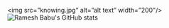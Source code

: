 <img src=”knowing.jpg” alt=”alt text” width=”200"/>
![Ramesh Babu's GitHub stats](https://github-readme-stats.vercel.app/api?username=ramesh-babu&hide=contribs,prs)
